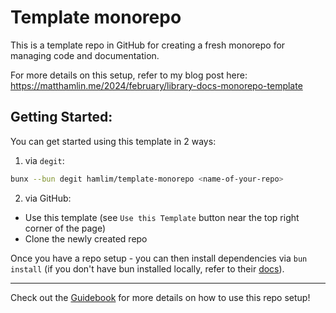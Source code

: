 # Template monorepo

This is a template repo in GitHub for creating a fresh monorepo for managing code and documentation.

For more details on this setup, refer to my blog post here: https://matthamlin.me/2024/february/library-docs-monorepo-template

## Getting Started:

You can get started using this template in 2 ways:

1. via `degit`:

```sh
bunx --bun degit hamlim/template-monorepo <name-of-your-repo>
```

2. via GitHub:

- Use this template (see `Use this Template` button near the top right corner of the page)
- Clone the newly created repo

Once you have a repo setup - you can then install dependencies via `bun install` (if you don't have bun installed locally, refer to their [docs](https://bun.sh)).


---

Check out the [Guidebook](./GUIDEBOOK.md) for more details on how to use this repo setup!
